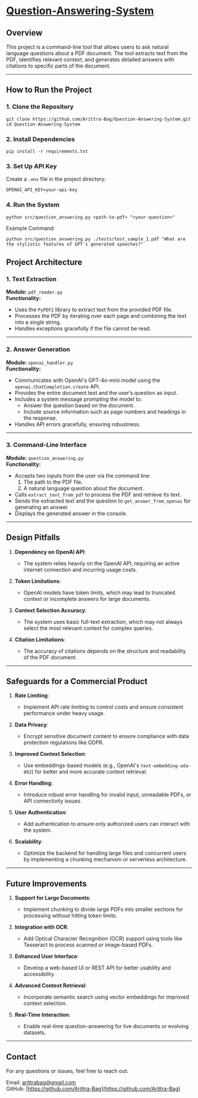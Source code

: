 # [Question-Answering-System](https://github.com/Arittra-Bag/Question-Answering-System)

## Overview
This project is a command-line tool that allows users to ask natural language questions about a PDF document. The tool extracts text from the PDF, identifies relevant context, and generates detailed answers with citations to specific parts of the document.

---

## How to Run the Project

### 1. Clone the Repository
```
git clone https://github.com/Arittra-Bag/Question-Answering-System.git
cd Question-Answering-System
```
### 2. Install Dependencies
```
pip install -r requirements.txt
```
### 3. Set Up API Key
Create a ```.env``` file in the project directory:
```
OPENAI_API_KEY=your-api-key
```
### 4. Run the System
```
python src/question_answering.py <path-to-pdf> "<your-question>"
```
Example Command:
```
python src/question_answering.py ./tests/test_sample_1.pdf "What are the stylistic features of GPT's generated speeches?"
```
## Project Architecture

### 1. Text Extraction
**Module:** `pdf_reader.py`  
**Functionality:**  
- Uses the `PyPDF2` library to extract text from the provided PDF file.  
- Processes the PDF by iterating over each page and combining the text into a single string.  
- Handles exceptions gracefully if the file cannot be read.  

---

### 2. Answer Generation
**Module:** `openai_handler.py`  
**Functionality:**  
- Communicates with OpenAI's GPT-4o-mini model using the `openai.ChatCompletion.create` API.  
- Provides the entire document text and the user’s question as input.  
- Includes a system message prompting the model to:  
  - Answer the question based on the document.  
  - Include source information such as page numbers and headings in the response.  
- Handles API errors gracefully, ensuring robustness.  

---

### 3. Command-Line Interface
**Module:** `question_answering.py`  
**Functionality:**  
- Accepts two inputs from the user via the command line:  
  1. The path to the PDF file.  
  2. A natural language question about the document.  
- Calls `extract_text_from_pdf` to process the PDF and retrieve its text.  
- Sends the extracted text and the question to `get_answer_from_openai` for generating an answer.  
- Displays the generated answer in the console.  

---

## Design Pitfalls

1. **Dependency on OpenAI API**:
   - The system relies heavily on the OpenAI API, requiring an active internet connection and incurring usage costs.

2. **Token Limitations**:
   - OpenAI models have token limits, which may lead to truncated context or incomplete answers for large documents.

3. **Context Selection Accuracy**:
   - The system uses basic full-text extraction, which may not always select the most relevant context for complex queries.

4. **Citation Limitations**:
   - The accuracy of citations depends on the structure and readability of the PDF document.

---

## Safeguards for a Commercial Product

1. **Rate Limiting**:
   - Implement API rate limiting to control costs and ensure consistent performance under heavy usage.

2. **Data Privacy**:
   - Encrypt sensitive document content to ensure compliance with data protection regulations like GDPR.

3. **Improved Context Selection**:
   - Use embeddings-based models (e.g., OpenAI's `text-embedding-ada-002`) for better and more accurate context retrieval.

4. **Error Handling**:
   - Introduce robust error handling for invalid input, unreadable PDFs, or API connectivity issues.

5. **User Authentication**:
   - Add authentication to ensure only authorized users can interact with the system.

6. **Scalability**:
   - Optimize the backend for handling large files and concurrent users by implementing a chunking mechanism or serverless architecture.

---

## Future Improvements

1. **Support for Large Documents**:
   - Implement chunking to divide large PDFs into smaller sections for processing without hitting token limits.

2. **Integration with OCR**:
   - Add Optical Character Recognition (OCR) support using tools like Tesseract to process scanned or image-based PDFs.

3. **Enhanced User Interface**:
   - Develop a web-based UI or REST API for better usability and accessibility.

4. **Advanced Context Retrieval**:
   - Incorporate semantic search using vector embeddings for improved context selection.

5. **Real-Time Interaction**:
   - Enable real-time question-answering for live documents or evolving datasets.

---

## Contact

For any questions or issues, feel free to reach out:

Email: [arittrabag@gmail.com](mailto:arittrabag@gmail.com)  
GitHub: [https://github.com/Arittra-Bag](https://github.com/Arittra-Bag)  





